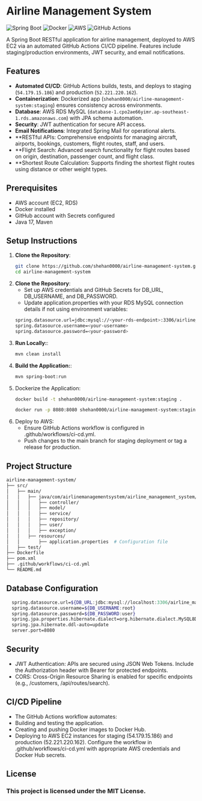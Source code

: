 # Airline Management System

![Spring Boot](https://img.shields.io/badge/Spring%20Boot-3.3.5-brightgreen) ![Docker](https://img.shields.io/badge/Docker-Container-blue) ![AWS](https://img.shields.io/badge/AWS-EC2%20%7C%20RDS-orange) ![GitHub Actions](https://img.shields.io/badge/GitHub%20Actions-CI%2FCD-blueviolet)

A Spring Boot RESTful application for airline management, deployed to AWS EC2 via an automated GitHub Actions CI/CD pipeline. Features include staging/production environments, JWT security, and email notifications.

## Features
- **Automated CI/CD**: GitHub Actions builds, tests, and deploys to staging (`54.179.15.186`) and production (`52.221.220.162`).
- **Containerization**: Dockerized app (`shehan0000/airline-management-system:staging`) ensures consistency across environments.
- **Database**: AWS RDS MySQL (`database-1.cpo2ae66yimr.ap-southeast-1.rds.amazonaws.com`) with JPA schema automation.
- **Security**: JWT authentication for secure API access.
- **Email Notifications**: Integrated Spring Mail for operational alerts.
- **RESTful APIs: Comprehensive endpoints for managing aircraft, airports, bookings, customers, flight routes, staff, and users.
- **Flight Search: Advanced search functionality for flight routes based on origin, destination, passenger count, and flight class.
- **Shortest Route Calculation: Supports finding the shortest flight routes using distance or other weight types.


## Prerequisites
- AWS account (EC2, RDS)
- Docker installed
- GitHub account with Secrets configured
- Java 17, Maven

## Setup Instructions
1. **Clone the Repository**:
   ```bash
   git clone https://github.com/shehan0000/airline-management-system.git
   cd airline-management-system
   ```
2. **Clone the Repository**:
   - Set up AWS credentials and GitHub Secrets for DB_URL, DB_USERNAME, and DB_PASSWORD.
   - Update application.properties with your RDS MySQL connection details if not using environment variables:
   ```bash
   spring.datasource.url=jdbc:mysql://<your-rds-endpoint>:3306/airline_management?useSSL=false
   spring.datasource.username=<your-username>
   spring.datasource.password=<your-password>
   ```
3. **Run Locally:**:
   ```bash
   mvn clean install
   ```
3. **Build the Application:**:
   ```bash
   mvn spring-boot:run
   ```
4. Dockerize the Application:
   ```bash
   docker build -t shehan0000/airline-management-system:staging .
   ```
   ```bash
   docker run -p 8080:8080 shehan0000/airline-management-system:staging
   ```
5. Deploy to AWS:
   - Ensure GitHub Actions workflow is configured in .github/workflows/ci-cd.yml.
   - Push changes to the main branch for staging deployment or tag a release for production.

## Project Structure
   ```bash
   airline-management-system/
├── src/
│   ├── main/
│   │   ├── java/com/airlinemanagementsystem/airline_management_system/
│   │   │   ├── controller/     
│   │   │   ├── model/          
│   │   │   ├── service/        
│   │   │   ├── repository/     
│   │   │   ├── user/           
│   │   │   ├── exception/    
│   │   ├── resources/
│   │       ├── application.properties  # Configuration file
│   ├── test/                  
├── Dockerfile                  
├── pom.xml                      
├── .github/workflows/ci-cd.yml  
└── README.md                    
   ```

## Database Configuration
 ```bash
   spring.datasource.url=${DB_URL:jdbc:mysql://localhost:3306/airline_management?useSSL=false}
   spring.datasource.username=${DB_USERNAME:root}
   spring.datasource.password=${DB_PASSWORD:user}
   spring.jpa.properties.hibernate.dialect=org.hibernate.dialect.MySQL8Dialect
   spring.jpa.hibernate.ddl-auto=update
   server.port=8080
 ```

## Security
- JWT Authentication: APIs are secured using JSON Web Tokens. Include the Authorization header with Bearer <token> for protected endpoints.
- CORS: Cross-Origin Resource Sharing is enabled for specific endpoints (e.g., /customers, /api/routes/search).

## CI/CD Pipeline
- The GitHub Actions workflow automates:
- Building and testing the application.
- Creating and pushing Docker images to Docker Hub.
- Deploying to AWS EC2 instances for staging (54.179.15.186) and production (52.221.220.162).
  Configure the workflow in .github/workflows/ci-cd.yml with appropriate AWS credentials and Docker Hub secrets.

## License
### This project is licensed under the MIT License.
